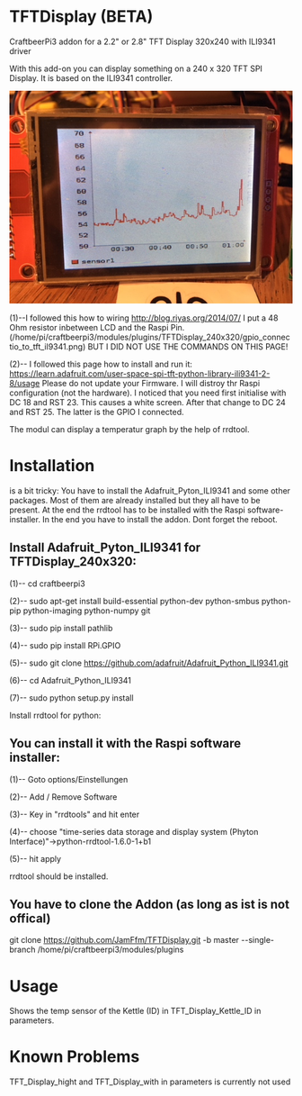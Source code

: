 # TFTDisplay (BETA)
CraftbeerPi3 addon for a 2.2" or 2.8" TFT Display 320x240 with ILI9341 driver

With this add-on you can display something on a 240 x 320 TFT SPI Display.
It is based on the ILI9341 controller.

![](https://github.com/JamFfm/TFTDisplay/blob/master/Graph.jpg "TFTDisplax 320x240")

(1)--I followed this how to wiring
http://blog.riyas.org/2014/07/
I put a 48 Ohm resistor inbetween LCD and the Raspi Pin.
(/home/pi/craftbeerpi3/modules/plugins/TFTDisplay_240x320/gpio_connectio_to_tft_il9341.png)
BUT I DID NOT USE THE COMMANDS ON THIS PAGE!

(2)-- I followed this page how to install and run it:
https://learn.adafruit.com/user-space-spi-tft-python-library-ili9341-2-8/usage
Please do not update your Firmware. I will distroy thr Raspi configuration (not the hardware).
I noticed that you need first initialise with DC 18 and RST 23. This causes a white screen. After that change to DC 24 and RST 25. The latter is the GPIO I connected.

The modul can display a temperatur graph by the help of rrdtool.

# Installation
is a bit tricky:
You have to install the Adafruit_Pyton_ILI9341 and some other packages.
Most of them are already installed but they all have to be present.
At the end the rrdtool has to be installed with the Raspi software-installer.
In the end you have to install the addon.
Dont forget the reboot.

## Install Adafruit_Pyton_ILI9341 for TFTDisplay_240x320:

(1)-- cd craftbeerpi3

(2)-- sudo apt-get install build-essential python-dev python-smbus python-pip python-imaging python-numpy git

(3)-- sudo pip install pathlib

(4)-- sudo pip install RPi.GPIO

(5)-- sudo git clone https://github.com/adafruit/Adafruit_Python_ILI9341.git

(6)-- cd Adafruit_Python_ILI9341

(7)-- sudo python setup.py install

        
Install rrdtool for python:

## You can install it with the Raspi software installer:

(1)-- Goto options/Einstellungen

(2)-- Add / Remove Software

(3)-- Key in "rrdtools" and hit enter

(4)-- choose "time-series data storage and display system (Phyton Interface)"->python-rrdtool-1.6.0-1+b1

(5)-- hit apply

rrdtool should be installed.

## You have to clone the Addon (as long as ist is not offical)

git clone https://github.com/JamFfm/TFTDisplay.git -b master --single-branch /home/pi/craftbeerpi3/modules/plugins

# Usage

Shows the temp sensor of the Kettle (ID) in TFT_Display_Kettle_ID in parameters.

# Known Problems

TFT_Display_hight and TFT_Display_with in parameters is currently not used 
